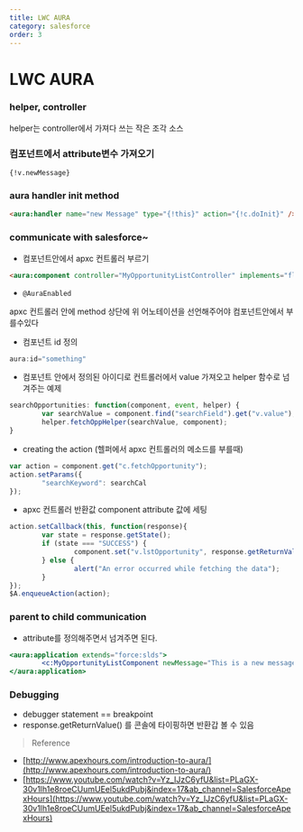 ```yaml
---
title: LWC AURA
category: salesforce
order: 3
---
```

# LWC AURA

### helper, controller

helper는 controller에서 가져다 쓰는 작은 조각 소스

### 컴포넌트에서 attribute변수 가져오기

`{!v.newMessage}`

### aura handler init method

```html
<aura:handler name="new Message" type="{!this}" action="{!c.doInit}" />
```

### communicate with salesforce~

- 컴포넌트안에서 apxc 컨트롤러 부르기

```html
<aura:component controller="MyOpportunityListController" implements="flexipage...." />
```

- `@AuraEnabled`

apxc 컨트롤러 안에 method 상단에 위 어노테이션을 선언해주어야 컴포넌트안에서 부를수있다

- 컴포넌트 id 정의

```jsx
aura:id="something"
```

- 컴포넌트 안에서 정의된 아이디로 컨트롤러에서 value 가져오고 helper 함수로 넘겨주는 예제

```jsx
searchOpportunities: function(component, event, helper) {
		var searchValue = component.find("searchField").get("v.value");
		helper.fetchOppHelper(searchValue, component);
}
```

- creating the action (헬퍼에서 apxc 컨트롤러의 메소드를 부를때)

```jsx
var action = component.get("c.fetchOpportunity");
action.setParams({
		"searchKeyword": searchCal
});
```

- apxc 컨트롤러 반환값 component attribute 값에 세팅

```jsx
action.setCallback(this, function(response){
		var state = response.getState();
		if (state === "SUCCESS") {
				component.set("v.lstOpportunity", response.getReturnValue());
		} else {
				alert("An error occurred while fetching the data");
		}
});
$A.enqueueAction(action);
```

### parent to child communication

- attribute를 정의해주면서 넘겨주면 된다.

```jsx
<aura:application extends="force:slds">
		<c:MyOpportunityListComponent newMessage="This is a new message" />
</aura:application>
```

### Debugging

- debugger statement  == breakpoint
- response.getReturnValue() 를 콘솔에 타이핑하면 반환갑 볼 수 있음

> Reference
> 
- [http://www.apexhours.com/introduction-to-aura/](http://www.apexhours.com/introduction-to-aura/)
- [https://www.youtube.com/watch?v=Yz_IJzC6yfU&list=PLaGX-30v1lh1e8roeCUumUEel5ukdPubj&index=17&ab_channel=SalesforceApexHours](https://www.youtube.com/watch?v=Yz_IJzC6yfU&list=PLaGX-30v1lh1e8roeCUumUEel5ukdPubj&index=17&ab_channel=SalesforceApexHours)